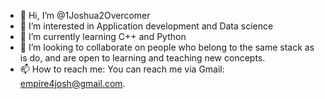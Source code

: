 - 👋 Hi, I’m @1Joshua2Overcomer
- 👀 I’m interested in Application development and Data science
- 🌱 I’m currently learning C++ and Python
- 💞️ I’m looking to collaborate on people who belong to the same stack as is do, and are open to learning and teaching new concepts.
- 📫 How to reach me: You can reach me via Gmail: empire4josh@gmail.com.

<!---
1Joshua2Overcomer/1Joshua2Overcomer is a ✨ special ✨ repository because its `README.md` (this file) appears on your GitHub profile.
You can click the Preview link to take a look at your changes.
--->
